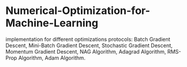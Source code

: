 # Numerical-Optimization-for-Machine-Learning
implementation for different optimizations protocols: Batch Gradient Descent, Mini-Batch Gradient Descent, Stochastic Gradient Descent, Momentum Gradient Descent, NAG Algorithm, Adagrad Algorithm, RMS-Prop Algorithm, Adam Algorithm.
